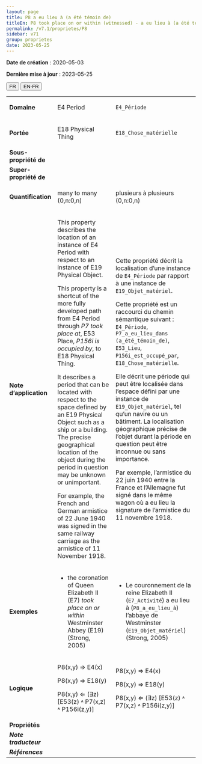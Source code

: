 ```yaml
---
layout: page
title: P8 a eu lieu à (a été témoin de)
titleEn: P8 took place on or within (witnessed) - a eu lieu à (a été témoin de)
permalink: /v7.1/proprietes/P8
sidebar: v71
group: proprietes
date: 2023-05-25
---
```


**Date de création** : 2020-05-03

**Dernière mise à jour** : 2023-05-25

<div class="lang-buttons">
 <button id="fr" class="activate">FR</button>
 <button id="en-fr">EN-FR</button>
</div>

<table>
<tbody>
<tr>
<td><strong>Domaine</strong></td>
<td class="en">
<p>E4 Period</p>
</td>
<td>
<p><code class="language-plaintext highlighter-rouge">E4_Période</code></p>
</td>
</tr>
<tr>
<td><strong>Portée</strong></td>
<td class="en">
<p>E18 Physical Thing</p>
</td>
<td>
<p><code class="language-plaintext highlighter-rouge">E18_Chose_matérielle</code></p>
</td>
</tr>
<tr>
<td><strong>Sous-propriété de</strong></td>
<td class="en">
</td>
<td>
</td>
</tr>
<tr>
<td><strong>Super-propriété de</strong></td>
<td class="en">
</td>
<td>
</td>
</tr>
<tr>
<td><strong>Quantification</strong></td>
<td class="en">
<p>many to many (0,n:0,n)</p>
</td>
<td>
<p>plusieurs à plusieurs (0,n:0,n)</p>
</td>
</tr>
<tr>
<td><strong>Note d’application</strong></td>
<td class="en">
<p>This property describes the location of an instance of E4 Period with respect to an instance of E19 Physical Object.</p>
<p>This property is a shortcut of the more fully developed path from E4 Period through <em>P7 took place at</em>, E53 Place, <em>P156i is occupied by</em>, to E18 Physical Thing.</p>
<p>It describes a period that can be located with respect to the space defined by an E19 Physical Object such as a ship or a building. The precise geographical location of the object during the period in question may be unknown or unimportant.</p>
<p>For example, the French and German armistice of 22 June 1940 was signed in the same railway carriage as the armistice of 11 November 1918.</p>
</td>
<td>
<p>Cette propriété décrit la localisation d’une instance de <code class="language-plaintext highlighter-rouge">E4_Période</code> par rapport à une instance de <code class="language-plaintext highlighter-rouge">E19_Objet_matériel</code>.</p>
<p>Cette propriété est un raccourci du chemin sémantique suivant : <code class="language-plaintext highlighter-rouge">E4_Période</code>, <code class="language-plaintext highlighter-rouge">P7_a_eu_lieu_dans (a_été_témoin_de)</code>, <code class="language-plaintext highlighter-rouge">E53_Lieu</code>, <code class="language-plaintext highlighter-rouge">P156i_est_occupé_par</code>, <code class="language-plaintext highlighter-rouge">E18_Chose_matérielle</code>.</p>
<p>Elle décrit une période qui peut être localisée dans l’espace défini par une instance de <code class="language-plaintext highlighter-rouge">E19_Objet_matériel</code>, tel qu’un navire ou un bâtiment. La localisation géographique précise de l’objet durant la période en question peut être inconnue ou sans importance. </p>
<p>Par exemple, l’armistice du 22 juin 1940 entre la France et l’Allemagne fut signé dans le même wagon où a eu lieu la signature de l’armistice du 11 novembre 1918. </p>
</td>
</tr>
<tr>
<td><strong>Exemples</strong></td>
<td class="en">
<ul>
<li><p>the coronation of Queen Elizabeth II (E7) <em>took place on or within</em> Westminster Abbey (E19) (Strong, 2005)</p>
</li>
</ul>
</td>
<td>
<ul>
<li><p>Le couronnement de la reine Elizabeth II (<code class="language-plaintext highlighter-rouge">E7_Activité</code>) a eu lieu à (<code class="language-plaintext highlighter-rouge">P8_a_eu_lieu_à</code>) l’abbaye de Westminster (<code class="language-plaintext highlighter-rouge">E19_Objet_matériel</code>) (Strong, 2005)</p>
</li>
</ul>
</td>
</tr>
<tr>
<td><strong>Logique</strong></td>
<td class="en">
<p>P8(x,y) ⇒ E4(x)</p>
<p>P8(x,y) ⇒ E18(y)</p>
<p>P8(x,y) ⇐ (∃z) [E53(z) ˄ P7(x,z) ˄ P156i(z,y)]</p>
</td>
<td>
<p>P8(x,y) ⇒ E4(x)</p>
<p>P8(x,y) ⇒ E18(y)</p>
<p>P8(x,y) ⇐ (∃z) [E53(z) ˄ P7(x,z) ˄ P156i(z,y)]</p>
</td>
</tr>
<tr>
<td><strong>Propriétés</strong></td>
<td class="en">
</td>
<td>
</td>
</tr>
<tr>
<td><strong><em>Note traducteur</em></strong></td>
<td colspan="2">
</td>
</tr>
<tr>
<td><strong><em>Références</em></strong></td>
<td colspan="2">
</td>
</tr>
</tbody>
</table>
